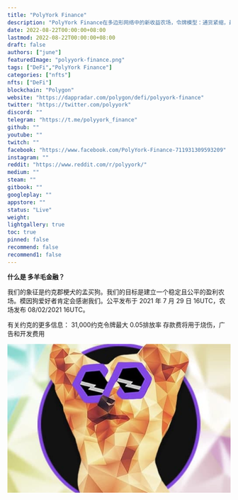 ```yaml
---
title: "PolyYork Finance"
description: "PolyYork Finance在多边形网络中的新收益农场，令牌模型：通货紧缩，最大供应量为31，000个YORK令牌。"
date: 2022-08-22T00:00:00+08:00
lastmod: 2022-08-22T00:00:00+08:00
draft: false
authors: ["june"]
featuredImage: "polyyork-finance.png"
tags: ["DeFi","PolyYork Finance"]
categories: ["nfts"]
nfts: ["DeFi"]
blockchain: "Polygon"
website: "https://dappradar.com/polygon/defi/polyyork-finance"
twitter: "https://twitter.com/polyyork"
discord: ""
telegram: "https://t.me/polyyork_finance"
github: ""
youtube: ""
twitch: ""
facebook: "https://www.facebook.com/PolyYork-Finance-711931309593209"
instagram: ""
reddit: "https://www.reddit.com/r/polyyork/"
medium: ""
steam: ""
gitbook: ""
googleplay: ""
appstore: ""
status: "Live"
weight: 
lightgallery: true
toc: true
pinned: false
recommend: false
recommend1: false
---
```


**什么是 多羊毛金融？**

我们的象征是约克郡梗犬的孟买狗。我们的目标是建立一个稳定且公平的盈利农场。模因狗爱好者肯定会感谢我们。公平发布于 2021 年 7 月 29 日 16UTC，农场发布 08/02/2021 16UTC。

有关约克的更多信息：
31,000约克令牌最大
0.05排放率
存款费将用于烧伤，广告和开发费用  

![我们的象征是约克郡梗犬的孟买狗](26.png)